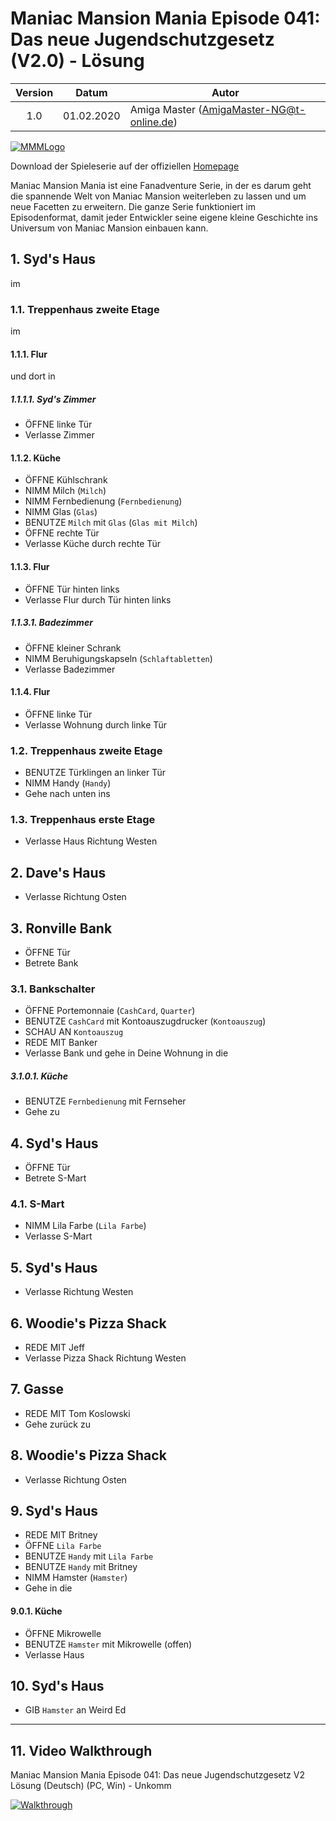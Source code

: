 # Maniac Mansion Mania Episode 041: Das neue Jugendschutzgesetz (V2.0) - Lösung

| Version | Datum      | Autor                                     |
|:-------:|------------|-------------------------------------------|
|  1.0    | 01.02.2020 | Amiga Master (AmigaMaster-NG@t-online.de) |

[![MMMLogo](https://www.maniac-mansion-mania.com/banner/banner.png)](https://www.maniac-mansion-mania.com)

Download der Spieleserie auf der offiziellen [Homepage](https://www.maniac-mansion-mania.com)

Maniac Mansion Mania ist eine Fanadventure Serie, in der es darum geht die spannende Welt von Maniac Mansion weiterleben zu lassen und um neue Facetten zu erweitern. Die ganze Serie funktioniert im Episodenformat, damit jeder Entwickler seine eigene kleine Geschichte ins Universum von Maniac Mansion einbauen kann.

## 1. Syd's Haus

im

### 1.1. Treppenhaus zweite Etage

im

#### 1.1.1. Flur

und dort in

##### 1.1.1.1. Syd's Zimmer

- ÖFFNE linke Tür
- Verlasse Zimmer

#### 1.1.2. Küche

- ÖFFNE Kühlschrank
- NIMM Milch (`Milch`)
- NIMM Fernbedienung (`Fernbedienung`)
- NIMM Glas (`Glas`)
- BENUTZE `Milch` mit `Glas` (`Glas mit Milch`)
- ÖFFNE rechte Tür
- Verlasse Küche durch rechte Tür

#### 1.1.3. Flur

- ÖFFNE Tür hinten links
- Verlasse Flur durch Tür hinten links

##### 1.1.3.1. Badezimmer

- ÖFFNE kleiner Schrank
- NIMM Beruhigungskapseln (`Schlaftabletten`)
- Verlasse Badezimmer

#### 1.1.4. Flur

- ÖFFNE linke Tür
- Verlasse Wohnung durch linke Tür

### 1.2. Treppenhaus zweite Etage

- BENUTZE Türklingen an linker Tür
- NIMM Handy (`Handy`)
- Gehe nach unten ins

### 1.3. Treppenhaus erste Etage

- Verlasse Haus Richtung Westen

## 2. Dave's Haus

- Verlasse Richtung Osten

## 3. Ronville Bank

- ÖFFNE Tür
- Betrete Bank

### 3.1. Bankschalter

- ÖFFNE Portemonnaie (`CashCard`, `Quarter`)
- BENUTZE `CashCard` mit Kontoauszugdrucker (`Kontoauszug`)
- SCHAU AN `Kontoauszug`
- REDE MIT Banker
- Verlasse Bank und gehe in Deine Wohnung in die

##### 3.1.0.1. Küche

- BENUTZE `Fernbedienung` mit Fernseher
- Gehe zu

## 4. Syd's Haus

- ÖFFNE Tür
- Betrete S-Mart

### 4.1. S-Mart

- NIMM Lila Farbe (`Lila Farbe`)
- Verlasse S-Mart

## 5. Syd's Haus

- Verlasse Richtung Westen

## 6. Woodie's Pizza Shack

- REDE MIT Jeff
- Verlasse Pizza Shack Richtung Westen

## 7. Gasse

- REDE MIT Tom Koslowski
- Gehe zurück zu

## 8. Woodie's Pizza Shack

- Verlasse Richtung Osten

## 9. Syd's Haus

- REDE MIT Britney
- ÖFFNE `Lila Farbe`
- BENUTZE `Handy` mit `Lila Farbe`
- BENUTZE `Handy` mit Britney
- NIMM Hamster (`Hamster`)
- Gehe in die

#### 9.0.1. Küche

- ÖFFNE Mikrowelle
- BENUTZE `Hamster` mit Mikrowelle (offen)
- Verlasse Haus

## 10. Syd's Haus

- GIB `Hamster` an Weird Ed

--------------------------------------------------------------------------------

## 11. Video Walkthrough

Maniac Mansion Mania Episode 041: Das neue Jugendschutzgesetz V2 Lösung (Deutsch) (PC, Win) - Unkomm

[![Walkthrough](https://img.youtube.com/vi/x7M-F2bKozw/0.jpg)](https://www.youtube.com/watch?v=x7M-F2bKozw)
